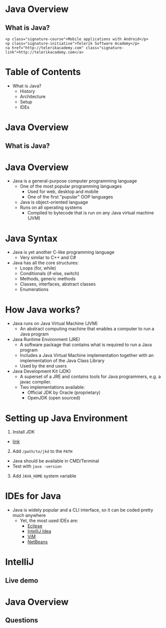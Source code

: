 <!-- section start -->

<!-- attr: {id: 'title', class: 'slide-title', hasScriptWrapper: true} -->

# Java Overview
##  What is Java?

<div class="signature">

    <p class="signature-course">Mobile applications with Android</p>
    <p class="signature-initiative">Telerik Software Academy</p>
    <a href="http://telerikacademy.com" class="signature-link">http://telerikacademy.com</a>
</div>

<!-- section start -->
<!-- attr: {id: 'table-of-contents'} -->
# Table of Contents

- What is Java?
  - History
  - Architecture
  - Setup
  - IDEs

<!-- section start -->

<!-- attr: {class: "slide-section"} -->
# Java Overview
##  What is Java?

# Java Overview

- Java is a general-purpose computer programming language
  - One of the most popular programming languages
    - Used for web, desktop and mobile
    - One of the first "pupular" OOP languages
  - Java is object-oriented language
  - Runs on all operating systems
    - Compiled to bytecode that is run on any Java virtual machine (JVM)

# Java Syntax

- Java is yet another C-like programming language
  - Very similar to C++ and C#
- Java has all the core structures:
  - Loops (for, while)
  - Conditionals (if-else, switch)
  - Methods, generic methods
  - Classes, interfaces, abstract
 classes
  - Enumerations

# How Java works?

- Java runs on Java Virtual Machine (JVM)
  - An abstract computing machine that enables a computer to run a Java program
- Java Runtime Environment (JRE)
  - A software package that contains what is required to run a Java program
  - Includes a Java Virtual Machine implementation together with an implementation of the Java Class Library
  - Used by the end users
- Java Development Kit (JDK)
  - A superset of a JRE and contains tools for Java programmers, e.g. a javac compiler.
  - Two implementations available:
    - Official JDK by Oracle (proprietary)
    - OpenJDK (open sourced)

# Setting up Java Environment

1.  Install JDK
  - [link](http://www.oracle.com/technetwork/java/javase/downloads/jdk8-downloads-2133151.html)
2.  Add `/path/to/jkd` to the `PATH`
  - Java should be available in CMD/Terminal
  - Test with `java -version`
3.  Add `JAVA_HOME` system variable

# IDEs for Java

- Java is widely popular and a CLI interface, so it can be coded pretty much anywhere
  - Yet, the most used IDEs are:
    - [Eclipse](https://eclipse.org/)
    - [IntelliJ Idea](https://www.jetbrains.com/idea/)
    - [ViM](http://www.vim.org/)
    - [NetBeans](https://netbeans.org/)

#   IntelliJ
##   Live demo

<!-- section start -->

<!-- attr: { class: 'slide-questions'} -->
# Java Overview
## Questions
